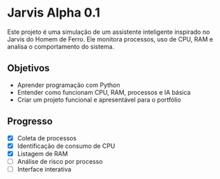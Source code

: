 # Jarvis Alpha 0.1

Este projeto é uma simulação de um assistente inteligente inspirado no Jarvis do Homem de Ferro. Ele monitora processos, uso de CPU, RAM e analisa o comportamento do sistema.

## Objetivos
- Aprender programação com Python
- Entender como funcionam CPU, RAM, processos e IA básica
- Criar um projeto funcional e apresentável para o portfólio

## Progresso
- [x] Coleta de processos
- [x] Identificação de consumo de CPU
- [x] Listagem de RAM
- [ ] Análise de risco por processo
- [ ] Interface interativa
